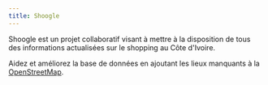 ```yaml
---
title: Shoogle
---
```


Shoogle est un projet collaboratif visant à mettre à la disposition de tous des informations actualisées sur le shopping au Côte d'Ivoire.

Aidez et améliorez la base de données en ajoutant les lieux manquants à la [OpenStreetMap](https://www.openstreetmap.org/).
